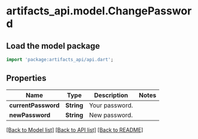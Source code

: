 # artifacts_api.model.ChangePassword

## Load the model package
```dart
import 'package:artifacts_api/api.dart';
```

## Properties
Name | Type | Description | Notes
------------ | ------------- | ------------- | -------------
**currentPassword** | **String** | Your password. | 
**newPassword** | **String** | New password. | 

[[Back to Model list]](../README.md#documentation-for-models) [[Back to API list]](../README.md#documentation-for-api-endpoints) [[Back to README]](../README.md)


